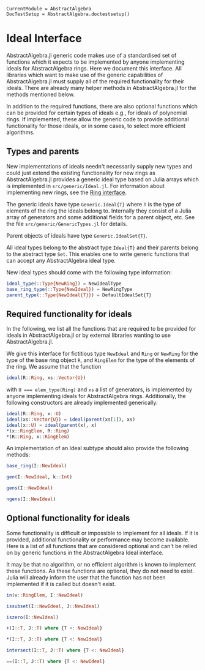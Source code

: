 ```@meta
CurrentModule = AbstractAlgebra
DocTestSetup = AbstractAlgebra.doctestsetup()
```

# Ideal Interface

AbstractAlgebra.jl generic code makes use of a standardised set of functions which it
expects to be implemented by anyone implementing ideals for AbstractAlgebra rings. 
Here we document this interface. All libraries which want to make use of the generic
capabilities of AbstractAlgebra.jl must supply all of the required functionality for their ideals.
There are already many helper methods in AbstractAlgebra.jl for the methods mentioned below.

In addition to the required functions, there are also optional functions which can be
provided for certain types of ideals e.g., for ideals of polynomial rings. If implemented,
these allow the generic code to provide additional functionality for those ideals, or in
some cases, to select more efficient algorithms.

## Types and parents

New implementations of ideals needn't necessarily supply new types and could just extend
the existing functionality for new rings as AbstractAlgebra.jl provides a generic ideal type
based on Julia arrays which is implemented in `src/generic/Ideal.jl`. For information 
about implementing new rings, see the [Ring interface](@ref "Ring Interface").

The generic ideals have type `Generic.Ideal{T}` where `T` is the type of
elements of the ring the ideals belong to. Internally they consist of a Julia
array of generators and some additional fields for a parent object, etc. See
the file `src/generic/GenericTypes.jl` for details.

Parent objects of ideals have type `Generic.IdealSet{T}`.

All ideal types belong to the abstract type `Ideal{T}` and their parents belong
to the abstract type `Set`. This enables one to write generic functions that
can accept any AbstractAlgebra ideal type.

New ideal types should come with the following type information:

```julia
ideal_type(::Type{NewRing}) = NewIdealType 
base_ring_type(::Type{NewIdeal}) = NewRingType
parent_type(::Type{NewIdeal{T}}) = DefaultIdealSet{T}
```
## Required functionality for ideals

In the following, we list all the functions that are required to be provided for ideals
in AbstractAlgebra.jl or by external libraries wanting to use AbstractAlgebra.jl.

We give this interface for fictitious type `NewIdeal` and `Ring` or `NewRing` for the type of the base ring
object `R`, and `RingElem` for the type of the elements of the ring.
We assume that the function

```julia
ideal(R::Ring, xs::Vector{U})
```

with `U === elem_type(Ring)` and `xs` a list of generators,
is implemented by anyone implementing ideals for AbstractAlgebra rings. 
Additionally, the following constructors are already implemented generically:

```julia
ideal(R::Ring, x::U)
ideal(xs::Vector{U}) = ideal(parent(xs[1]), xs)
ideal(x::U) = ideal(parent(x), x)
*(x::RingElem, R::Ring)
*(R::Ring, x::RingElem)
```

An implementation of an Ideal subtype should also provide the
following methods:

```julia
base_ring(I::NewIdeal)
```
```julia
gen(I::NewIdeal, k::Int)
```
```julia
gens(I::NewIdeal)
```
```julia
ngens(I::NewIdeal)
```

## Optional functionality for ideals

Some functionality is difficult or impossible to implement for all ideals.
If it is provided, additional functionality or performance may become available. Here
is a list of all functions that are considered optional and can't be relied on by
generic functions in the AbstractAlgebra Ideal interface.

It may be that no algorithm, or no efficient algorithm is known to implement these
functions. As these functions are optional, they do not need to exist. Julia will
already inform the user that the function has not been implemented if it is called but
doesn't exist.

```julia
in(v::RingElem, I::NewIdeal)
```
```julia
issubset(I::NewIdeal, J::NewIdeal)
```
```julia
iszero(I::NewIdeal)
```
```julia
+(I::T, J::T) where {T <: NewIdeal}
```
```julia
*(I::T, J::T) where {T <: NewIdeal}
```
```julia
intersect(I::T, J::T) where {T <: NewIdeal}
```
```julia
==(I::T, J::T) where {T <: NewIdeal}
```
